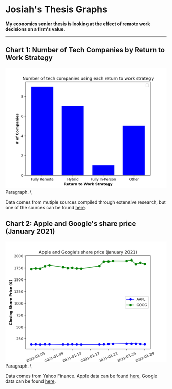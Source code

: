 # Josiah's Thesis Graphs
**My economics senior thesis is looking at the effect of remote work decisions on a firm's value.**

---

## Chart 1: Number of Tech Companies by Return to Work Strategy
![Bar Chart of Companies Decisions](https://github.com/josiahtarrant/datavisualization/blob/main/HW2/Graph1.png)
Paragraph. \

Data comes from mutiple sources compiled through extensive research, but one of the sources can be found [here](https://www.fastcompany.com/90653268/tech-companies-hybrid-office-remote-work-policies).


## Chart 2: Apple and Google's share price (January 2021)
![Bar Chart of Apple and Google's Stock Prices](https://github.com/josiahtarrant/datavisualization/blob/main/HW2/Graph2.png)
Paragraph. \

Data comes from Yahoo Finance. Apple data can be found [here](https://finance.yahoo.com/quote/AAPL/), Google data can be found [here](https://finance.yahoo.com/quote/GOOG/).